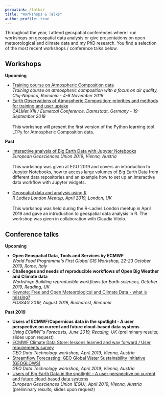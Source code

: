 ```yaml
---
permalink: /talks/
title: "Workshops & Talks"
author_profile: true
---
```



Throughout the year, I attend geospatial conferences where I run workshops on geospatial data analysis or give presentations on open meteorological and climate data and my PhD research. You find a selection of the most recent workshops / conference talks below.


Workshops
------
**Upcoming** <br>
- [Training course on Atmospheric Composition data](https://atmostraining.info/)<br>*Training course on atmospheric composition with a focus on air quality, Cluj-Napoca, Romania - 4-8 November 2019*<br>
- [Earth Observations of Atmospheric Composition: priorities and methods for training and user uptake](https://www.eventsforce.net/eumetsat/media/uploaded/EVEUMETSAT/event_5/CALMET_EUMETCAL_Conference_-_Programme.pdf)<br>*CALMet XIII / Eumetcal Conference, Darmstadt, Germany - 19 September 2019*<br><br>This workshop will present the first version of the Python learning tool LTPy for Atmospheric Composition data.<br>

**Past** <br>
- [Interactive analysis of Big Earth Data with Jupyter Notebooks](https://github.com/jwagemann/2019_egu_workshop_jupyter_notebooks) <br>*European Geosciences Union 2019, Vienna, Austria*<br><br>This workshop was given at EGU 2019 and covers an introduction to Jupyter Notebooks, how to access large volumes of Big Earth Data from different data repositories and an example how to set up an interactive data workflow with Jupyter widgets. <br><br>
- [Geospatial data and analysis using R](https://docs.google.com/presentation/d/1pEr9E16EJZ_I2wLBJnsCpOM4gSP4tz3s0s43N7DxuZk/edit?usp=sharing)<br>*R Ladies London Meetup, April 2019, London, UK*<br><br>This workshop was held during the R-Ladies London meetup in April 2019 and gave an introduction to geospatial data analysis in R. The workshop was given in collaboration with Claudia Vitolo.


Conference talks
------
**Upcoming** <br>
- **Open Geospatial Data, Tools and Services by ECMWF**<br>*World Food Programme's First Global GIS Workshop, 22-23 October 2019, Rome, Italy*
- **Challenges and needs of reproducible workflows of Open Big Weather and Climate data**<br>*Workshop: Building reproducible workflows for Earth sciences, October 2019, Reading, UK*
- [Keynote: Free and Open Meteorological and Climate Data - what is missing?](https://2019.foss4g.org/schedule/keynote-speakers/) <br>*FOSS4G 2019, August 2019, Bucharest, Romania*

**Past 2019**
- **Users of ECMWF/Copernicus data in the spotlight - A user perspective on current and future cloud-based data systems** <br>*Using ECMWF's Forecasts, June 2019, Reading, UK* (preliminary results; slides upon request)
- [ECMWF Climate Data Store: lessons learned and way forward / User requirements survey](https://www.earthobservations.org/me_201904_dpw.php?t=presentations) <br>*GEO Data Technology workshop, April 2019, Vienna, Austria*
- [Streamflow Forecasting: GEO Global Water Sustainability Initiative (GEOGLOWS)](https://www.earthobservations.org/me_201904_dpw.php?t=presentations) <br>*GEO Data Technology workshop, April 2019, Vienna, Austria*
- [Users of Big Earth Data in the spotlight - A user perspective on current and future cloud-based data systems](https://meetingorganizer.copernicus.org/EGU2019/EGU2019-1659-1.pdf) <br>*European Geosciences Union (EGU), April 2019, Vienna, Austria* (preliminary results; slides upon request)






